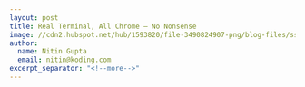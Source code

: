 ```yaml
---
layout: post
title: Real Terminal, All Chrome — No Nonsense
image: //cdn2.hubspot.net/hub/1593820/file-3490824907-png/blog-files/ss-terminal.png
author:
  name: Nitin Gupta
  email: nitin@koding.com
excerpt_separator: "<!--more-->"
---
```


